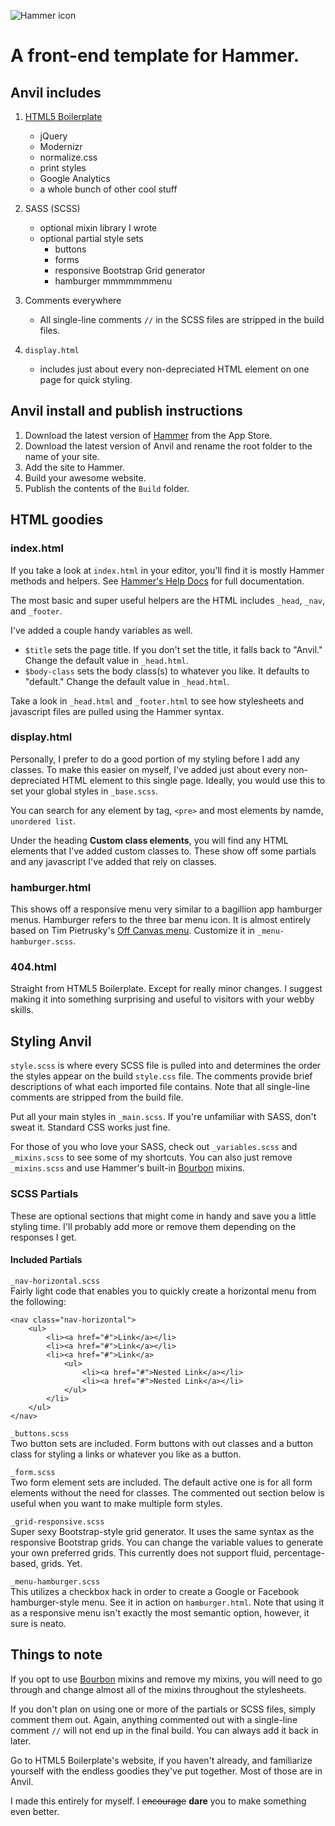 ![Hammer icon](http://anvil.michaelarestad.com/img/anvil.svg "Clang!")
# A front-end template for Hammer.
## Anvil includes
1. [HTML5 Boilerplate](http://html5boilerplate.com)
   * jQuery
   * Modernizr
   * normalize.css
   * print styles
   * Google Analytics
   * a whole bunch of other cool stuff

2. SASS (SCSS)
   * optional mixin library I wrote
   * optional partial style sets
     * buttons
     * forms
     * responsive Bootstrap Grid generator
     * hamburger mmmmmmmenu

3. Comments everywhere
   * All single-line comments `//` in the SCSS files are stripped in the build files.

4. `display.html`
   * includes just about every non-depreciated HTML element on one page for quick styling.

## Anvil install and publish instructions
1. Download the latest version of [Hammer](http://hammerformac.com/) from the App Store.
2. Download the latest version of Anvil and rename the root folder to the name of your site.
3. Add the site to Hammer.
4. Build your awesome website.
5. Publish the contents of the `Build` folder.

## HTML goodies
### index.html
If you take a look at `index.html` in your editor, you'll find it is mostly Hammer methods and helpers. See [Hammer's Help Docs](http://help.hammerformac.com/) for full documentation.

The most basic and super useful helpers are the HTML includes `_head`, `_nav`, and `_footer`.

I've added a couple handy variables as well. 

* `$title` sets the page title. If you don't set the title, it falls back to "Anvil." Change the default value in `_head.html`.
* `$body-class` sets the body class(s) to whatever you like. It defaults to "default." Change the default value in `_head.html`.

Take a look in `_head.html` and `_footer.html` to see how stylesheets and javascript files are pulled using the Hammer syntax.

### display.html
Personally, I prefer to do a good portion of my styling before I add any classes. To make this easier on myself, I've added just about every non-depreciated HTML element to this single page. Ideally, you would use this to set your global styles in `_base.scss`.

You can search for any element by tag, `<pre>` and most elements by namde, `unordered list`.

Under the heading **Custom class elements**, you will find any HTML elements that I've added custom classes to. These show off some partials and any javascript I've added that rely on classes.

### hamburger.html
This shows off a responsive menu very similar to a bagillion app hamburger menus. Hamburger refers to the three bar menu icon. It is almost entirely based on Tim Pietrusky's [Off Canvas menu](http://codepen.io/TimPietrusky/pen/CLIsl). Customize it in `_menu-hamburger.scss`.

### 404.html
Straight from HTML5 Boilerplate. Except for really minor changes. I suggest making it into something surprising and useful to visitors with your webby skills.

## Styling Anvil
`style.scss` is where every SCSS file is pulled into and determines the order the styles appear on the build `style.css` file. The comments provide brief descriptions of what each imported file contains. Note that all single-line comments are stripped from the build file.

Put all your main styles in `_main.scss`. If you're unfamiliar with SASS, don't sweat it. Standard CSS works just fine.

For those of you who love your SASS, check out `_variables.scss` and `_mixins.scss` to see some of my shortcuts. You can also just remove `_mixins.scss` and use Hammer's built-in [Bourbon](http://bourbon.io/) mixins.

### SCSS Partials
These are optional sections that might come in handy and save you a little styling time. I'll probably add more or remove them depending on the responses I get.

#### Included Partials
`_nav-horizontal.scss`  
Fairly light code that enables you to quickly create a horizontal menu from the following:

    <nav class="nav-horizontal">
        <ul>
            <li><a href="#">Link</a></li>
            <li><a href="#">Link</a></li>
            <li><a href="#">Link</a>
                <ul>
		            <li><a href="#">Nested Link</a></li>
		            <li><a href="#">Nested Link</a></li>
		        </ul>
            </li>
        </ul>
    </nav>

`_buttons.scss`  
Two button sets are included. Form buttons with out classes and a button class for styling a links or whatever you like as a button.

`_form.scss`  
Two form element sets are included. The default active one is for all form elements without the need for classes. The commented out section below is useful when you want to make multiple form styles.

`_grid-responsive.scss`  
Super sexy Bootstrap-style grid generator. It uses the same syntax as the responsive Bootstrap grids. You can change the variable values to generate your own preferred grids. This currently does not support fluid, percentage-based, grids. Yet.

`_menu-hamburger.scss`  
This utilizes a checkbox hack in order to create a Google or Facebook hamburger-style menu. See it in action on `hamburger.html`. Note that using it as a responsive menu isn't exactly the most semantic option, however, it sure is neato.

## Things to note
If you opt to use [Bourbon](http://bourbon.io/) mixins and remove my mixins, you will need to go through and change almost all of the mixins throughout the stylesheets.

If you don't plan on using one or more of the partials or SCSS files, simply comment them out. Again, anything commented out with a single-line comment `//` will not end up in the final build. You can always add it back in later.

Go to HTML5 Boilerplate's website, if you haven't already, and familiarize yourself with the endless goodies they've put together. Most of those are in Anvil.

I made this entirely for myself. I <del>encourage</del> **dare** you to make something even better.